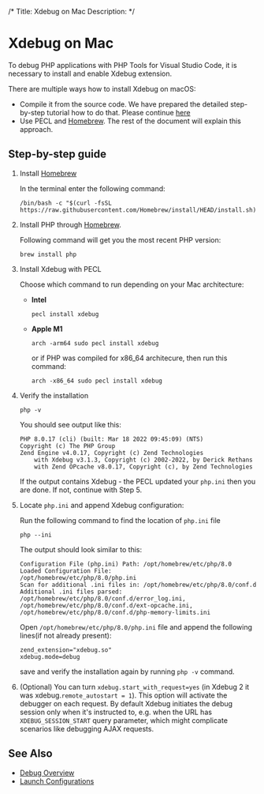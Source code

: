 /*
Title: Xdebug on Mac
Description: 
*/

# Xdebug on Mac

To debug PHP applications with PHP Tools for Visual Studio Code, it is necessary to install and enable Xdebug extension.

There are multiple ways how to install Xdebug on macOS:
 - Compile it from the source code. We have prepared the detailed step-by-step tutorial how to do that. Please continue [here](https://blog.devsense.com/2019/how-to-install-xdebug-for-phptools-for-vscode-on-mac)
 - Use PECL and [Homebrew](https://formulae.brew.sh/formula/php). The rest of the document will explain this approach.

## Step-by-step guide

1. Install [Homebrew](https://brew.sh/)

   In the terminal enter the following command:
   
   ```
   /bin/bash -c "$(curl -fsSL https://raw.githubusercontent.com/Homebrew/install/HEAD/install.sh)"
   ```

2. Install PHP through [Homebrew](https://formulae.brew.sh/formula/php). 

    Following command will get you the most recent PHP version:
    ```
    brew install php
    ```

3. Install Xdebug with PECL

   Choose which command to run depending on your Mac architecture:
   - **Intel**

      ```
      pecl install xdebug
      ```

   - **Apple M1**
      
      ```
      arch -arm64 sudo pecl install xdebug
      ```

      or if PHP was compiled for x86_64 architecure, then run this command:
      ```
      arch -x86_64 sudo pecl install xdebug
      ```

4. Verify the installation

   ```
   php -v
   ```
   You should see output like this:
   ```
   PHP 8.0.17 (cli) (built: Mar 18 2022 09:45:09) (NTS)
   Copyright (c) The PHP Group
   Zend Engine v4.0.17, Copyright (c) Zend Technologies
       with Xdebug v3.1.3, Copyright (c) 2002-2022, by Derick Rethans
       with Zend OPcache v8.0.17, Copyright (c), by Zend Technologies
   ```

   If the output contains Xdebug - the PECL updated your `php.ini` then you are done. If not, continue with Step 5.

5. Locate `php.ini` and append Xdebug configuration:

   Run the following command to find the location of `php.ini` file
   ```
   php --ini
   ```

   The output should look similar to this:
   ```
   Configuration File (php.ini) Path: /opt/homebrew/etc/php/8.0
   Loaded Configuration File:         /opt/homebrew/etc/php/8.0/php.ini
   Scan for additional .ini files in: /opt/homebrew/etc/php/8.0/conf.d
   Additional .ini files parsed:      /opt/homebrew/etc/php/8.0/conf.d/error_log.ini,
   /opt/homebrew/etc/php/8.0/conf.d/ext-opcache.ini,
   /opt/homebrew/etc/php/8.0/conf.d/php-memory-limits.ini
   ```

   Open `/opt/homebrew/etc/php/8.0/php.ini` file and append the following lines(if not already present):

   ```
   zend_extension="xdebug.so"
   xdebug.mode=debug
   ```

   save and verify the installation again by running `php -v` command.

6. (Optional) You can turn `xdebug.start_with_request=yes` (in Xdebug 2 it was xdebug.`remote_autostart = 1`). This option will activate the debugger on each request. By default Xdebug initiates the debug session only when it's instructed to, e.g. when the URL has  `XDEBUG_SESSION_START` query parameter, which might complicate scenarios like debugging AJAX requests.
## See Also

- [Debug Overview](.)
- [Launch Configurations](launch-json)